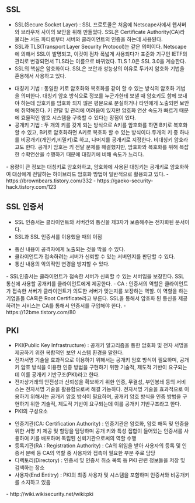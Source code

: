 ## SSL
- SSL(Secure Socket Layer) : SSL 프로토콜은 처음에 Netscape사에서 웹서버와 브라우저 사이의 보안을 위해 만들었다. SSL은 Certificate Authority(CA)라 불리는 서드 파티로부터 서버와 클라이언트의 인증을 하는데 사용된다.
- SSL과 TLS(Transport Layer Security Protocol)는 같은 의미이다. Netscape에 의해서 SSL이 발명되고, 이것이 점차 폭넓게 사용되다가 표준화 기구인 IETF의 관리로 변경되면서 TLS라는 이름으로 바뀌었다. TLS 1.0은 SSL 3.0을 계승한다.
- SSL의 핵심은 암호화이다. SSL은 보안과 성능상의 이유로 두가지 암호화 기법을 혼용해서 사용하고 있다.
<ul>
  <li>대칭키 기법 : 동일한 키로 암호화와 복호화를 같이 할 수 있는 방식의 암호화 기법을 의미한다. 대칭키 암호 방식으로 정보를 누군가한테 보낼 때 암호키도 함께 보내야 하는데 암호키를 암호화 되지 않은 평문으로 분실하거나 타인에게 노출되면 보안에 취약해진다. 키 전달 및 관리에 어려움이 있지만 암호화 연산 속도가 빠르기 때문에 효율적인 암호 시스템을 구축할 수 있다는 장점이 있다.</li>
  <li>공개키 기법 : 두 개의 키를 갖게 되는 방식으로 A키를 암호화를 하면 B키로 복호화 할 수 있고, B키로 암호화하면 A키로 복호화 할 수 있는 방식이다.두개의 키 중 하나를 비공개키(개인키,비밀키)로 하고, 나머지를 공개키로 지정한다. 비대칭키 암호라고도 한다. 공개키 암호는 키 전달 문제를 해결했지만, 암호화와 복호화를 위해 복잡한 수학연산을 수행하기 때문에 대칭키에 비해 속도가 느리다.</li>
</ul>
- 용량이 큰 정보는 대칭키로 암호화하고, 암호화에 사용된 대칭키는 공개키로 암호화하여 대상에게 전달하는 하이브리드 암호화 방법이 일반적으로 활용되고 있다.
- https://brownbears.tistory.com/332
- https://gaeko-security-hack.tistory.com/123

## SSL 인증서
- SSL 인증서는 클라이언트와 서버간의 통신을 제3자가 보증해주는 전자화된 문서이다. 
- SSL과 SSL 인증서를 이용했을 때의 이점
<ul>
  <li>통신 내용이 공격자에게 노출되는 것을 막을 수 있다.</li>
  <li>클라이언트가 접속하려는 서버가 신뢰할 수 있는 서버인지를 판단할 수 있다.</li>
  <li>통신 내용의 악의적인 변경을 방지할 수 있다.</li>
</ul>
- SSL인증서는 클라이언트가 접속한 서버가 신뢰할 수 있는 서버임을 보장한다. SSL 통신에 사용할 공개키를 클라이언트에게 제공한다.
- CA : 인증서의 역할은 클라이언트가 접속한 서버가 클라이언트가 의도한 서버가 맞는지를 보장하는 역할. 이 역할을 하는 기업을들 CA혹은 Root Certificate라고 부른다. SSL을 통해서 암호화 된 통신을 제공하려는 서비스는 CA를 통해서 인증서를 구입해야 한다. 
- https://12bme.tistory.com/80

## PKI
- PKI(Public Key Infrastructure) : 공개키 알고리즘을 통한 암호화 및 전자 서명을 제공하기 위한 복합적인 보안 시스템 환경을 말한다.
- 전자서명 기술을 효과적으로 이용하기 위해서는 공개키 암호 방식이 필요하며, 공개키 암호 방식을 이용한 인증 방법을 구현하기 위한 기술적, 제도적 기반이 요구되는데 이를 공개키 기반구조(PKI)라고 한다.
- 전자상거래의 안전성과 신뢰성을 확보하기 위한 인증, 무결성, 부인봉쇄 등의 서비스는 전자서명 기술을 활용함으로써 해결 가능하다. 전자서명 기술을 효과적으로 이용하기 위해서는 공개키 암호 방식이 필요하며, 공개키 암호 방식을 인증 방법을 구현하기 위한 기술적, 제도적 기반이 요구되는데 이를 공개키 기반구조라고 한다.
- PKI의 구성요소
<ul>
  <li>인증기관(CA: Certification Authority) : 인증기관은 암호화, 암호 해독 및 인증을 위한 서명 키 제공 및 할당을 담당하며 공개 키와 특성 집합이 들어있는 인증서를 사용하여 키를 배포하며 독립된 신뢰기관으로써의 역할 수행</li>
  <li>등록기관(RA : Registration Authority) : CA의 위임을 받아 사용자의 등록 및 인증서 분배 등 CA의 역할 중 사용자와 접촉이 필요한 부분 주로 담당</li>
  <li>디렉토리(Directory) : 인증서 및 인증서 취소 목록 등 PKI 관련 정보들을 저장 및 검색하는 장소</li>
  <li>사용자(End Entitry) : PKI의 최종 사용자 및 시스템을 포함하며 인증서와 비공개키를 소지하고 있음</li>
</ul>
- http://wiki.wikisecurity.net/wiki:pki
